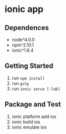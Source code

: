 # ionic app

## Dependences

- node^4.0.0
- npm^2.10.1
- ionic^1.6.4

## Getting Started

1. run `npm install`
2. run `gulp`
3. run `ionic serve [-lab]`

## Package and Test

1. ionic platform add ios
2. ionic build ios
3. ionic emulate ios
